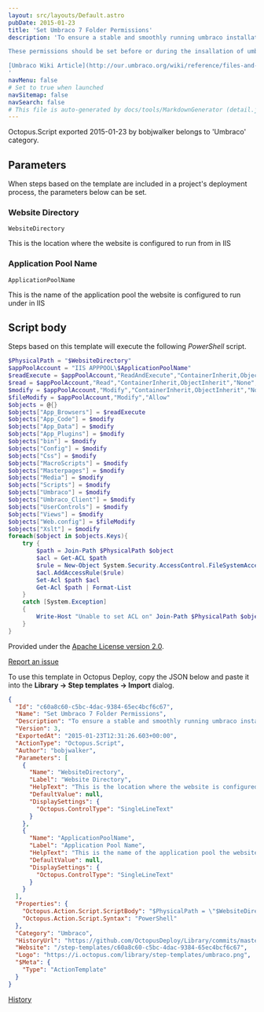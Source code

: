 ```yaml
---
layout: src/layouts/Default.astro
pubDate: 2015-01-23
title: 'Set Umbraco 7 Folder Permissions'
description: 'To ensure a stable and smoothly running umbraco installation, these permissions need to be set correctly.

These permissions should be set before or during the insallation of umbraco. The user with the permissions set are the user used by the Application Pool used by the IIS website (usually Network Service or the IIS_IUSRS group). If in doubt, ask your server admin / hosting company

[Umbraco Wiki Article](http://our.umbraco.org/wiki/reference/files-and-folders/permissions)
'
navMenu: false
# Set to true when launched
navSitemap: false
navSearch: false
# This file is auto-generated by docs/tools/MarkdownGenerator (detail.js)
---
```


Octopus.Script exported 2015-01-23 by bobjwalker belongs to 'Umbraco' category.

## Parameters

When steps based on the template are included in a project's deployment process, the parameters below can be set.


<div class="param">

### Website Directory

`WebsiteDirectory`

This is the location where the website is configured to run from in IIS

</div>
        
<div class="param">

### Application Pool Name

`ApplicationPoolName`

This is the name of the application pool the website is configured to run under in IIS

</div>
        

## Script body

Steps based on this template will execute the following *PowerShell* script.

```powershell
$PhysicalPath = "$WebsiteDirectory"
$appPoolAccount = "IIS APPPOOL\$ApplicationPoolName"
$readExecute = $appPoolAccount,"ReadAndExecute","ContainerInherit,ObjectInherit","None","Allow"
$read = $appPoolAccount,"Read","ContainerInherit,ObjectInherit","None","Allow"
$modify = $appPoolAccount,"Modify","ContainerInherit,ObjectInherit","None","Allow"
$fileModify = $appPoolAccount,"Modify","Allow"
$objects = @{}
$objects["App_Browsers"] = $readExecute
$objects["App_Code"] = $modify
$objects["App_Data"] = $modify
$objects["App_Plugins"] = $modify
$objects["bin"] = $modify
$objects["Config"] = $modify
$objects["Css"] = $modify
$objects["MacroScripts"] = $modify
$objects["Masterpages"] = $modify
$objects["Media"] = $modify
$objects["Scripts"] = $modify
$objects["Umbraco"] = $modify
$objects["Umbraco_Client"] = $modify
$objects["UserControls"] = $modify
$objects["Views"] = $modify
$objects["Web.config"] = $fileModify
$objects["Xslt"] = $modify
foreach($object in $objects.Keys){
    try {
        $path = Join-Path $PhysicalPath $object
        $acl = Get-ACL $path
        $rule = New-Object System.Security.AccessControl.FileSystemAccessRule($objects[$object])
        $acl.AddAccessRule($rule)
        Set-Acl $path $acl
        Get-Acl $path | Format-List
    }
    catch [System.Exception]
    {
        Write-Host "Unable to set ACL on" Join-Path $PhysicalPath $object
    }
}
```

Provided under the [Apache License version 2.0](https://github.com/OctopusDeploy/Library/blob/master/LICENSE.txt).

[Report an issue](https://github.com/OctopusDeploy/Library/issues/new?assignees=&labels=&projects=&template=bug-report.yml&title=Issue%20with%20Set%20Umbraco%207%20Folder%20Permissions&step-template=Set%20Umbraco%207%20Folder%20Permissions)

<div class="get-json">

To use this template in Octopus Deploy, copy the JSON below and paste it into the **Library → Step templates → Import** dialog.

```json
{
  "Id": "c60a8c60-c5bc-4dac-9384-65ec4bcf6c67",
  "Name": "Set Umbraco 7 Folder Permissions",
  "Description": "To ensure a stable and smoothly running umbraco installation, these permissions need to be set correctly.\n\nThese permissions should be set before or during the insallation of umbraco. The user with the permissions set are the user used by the Application Pool used by the IIS website (usually Network Service or the IIS_IUSRS group). If in doubt, ask your server admin / hosting company\n\n[Umbraco Wiki Article](http://our.umbraco.org/wiki/reference/files-and-folders/permissions)\n",
  "Version": 3,
  "ExportedAt": "2015-01-23T12:31:26.603+00:00",
  "ActionType": "Octopus.Script",
  "Author": "bobjwalker",
  "Parameters": [
    {
      "Name": "WebsiteDirectory",
      "Label": "Website Directory",
      "HelpText": "This is the location where the website is configured to run from in IIS",
      "DefaultValue": null,
      "DisplaySettings": {
        "Octopus.ControlType": "SingleLineText"
      }
    },
    {
      "Name": "ApplicationPoolName",
      "Label": "Application Pool Name",
      "HelpText": "This is the name of the application pool the website is configured to run under in IIS",
      "DefaultValue": null,
      "DisplaySettings": {
        "Octopus.ControlType": "SingleLineText"
      }
    }
  ],
  "Properties": {
    "Octopus.Action.Script.ScriptBody": "$PhysicalPath = \"$WebsiteDirectory\"\n$appPoolAccount = \"IIS APPPOOL\\$ApplicationPoolName\"\n$readExecute = $appPoolAccount,\"ReadAndExecute\",\"ContainerInherit,ObjectInherit\",\"None\",\"Allow\"\n$read = $appPoolAccount,\"Read\",\"ContainerInherit,ObjectInherit\",\"None\",\"Allow\"\n$modify = $appPoolAccount,\"Modify\",\"ContainerInherit,ObjectInherit\",\"None\",\"Allow\"\n$fileModify = $appPoolAccount,\"Modify\",\"Allow\"\n$objects = @{}\n$objects[\"App_Browsers\"] = $readExecute\n$objects[\"App_Code\"] = $modify\n$objects[\"App_Data\"] = $modify\n$objects[\"App_Plugins\"] = $modify\n$objects[\"bin\"] = $modify\n$objects[\"Config\"] = $modify\n$objects[\"Css\"] = $modify\n$objects[\"MacroScripts\"] = $modify\n$objects[\"Masterpages\"] = $modify\n$objects[\"Media\"] = $modify\n$objects[\"Scripts\"] = $modify\n$objects[\"Umbraco\"] = $modify\n$objects[\"Umbraco_Client\"] = $modify\n$objects[\"UserControls\"] = $modify\n$objects[\"Views\"] = $modify\n$objects[\"Web.config\"] = $fileModify\n$objects[\"Xslt\"] = $modify\nforeach($object in $objects.Keys){\n    try {\n        $path = Join-Path $PhysicalPath $object\n        $acl = Get-ACL $path\n        $rule = New-Object System.Security.AccessControl.FileSystemAccessRule($objects[$object])\n        $acl.AddAccessRule($rule)\n        Set-Acl $path $acl\n        Get-Acl $path | Format-List\n    }\n    catch [System.Exception]\n    {\n        Write-Host \"Unable to set ACL on\" Join-Path $PhysicalPath $object\n    }\n}",
    "Octopus.Action.Script.Syntax": "PowerShell"
  },
  "Category": "Umbraco",
  "HistoryUrl": "https://github.com/OctopusDeploy/Library/commits/master/step-templates//opt/buildagent/work/75443764cd38076d/step-templates/umbraco-v7-folder-permissions.json",
  "Website": "/step-templates/c60a8c60-c5bc-4dac-9384-65ec4bcf6c67",
  "Logo": "https://i.octopus.com/library/step-templates/umbraco.png",
  "$Meta": {
    "Type": "ActionTemplate"
  }
}
```

[History](https://github.com/OctopusDeploy/Library/commits/master/step-templates/https://github.com/OctopusDeploy/Library/commits/master/step-templates//opt/buildagent/work/75443764cd38076d/step-templates/umbraco-v7-folder-permissions.json)

</div>
